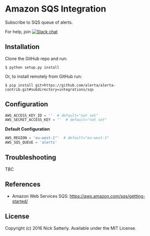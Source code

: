 Amazon SQS Integration
======================

Subscribe to SQS queue of alerts.

For help, join [![Slack chat](https://img.shields.io/badge/chat-on%20slack-blue?logo=slack)](https://slack.alerta.dev)

Installation
------------

Clone the GitHub repo and run:

    $ python setup.py install

Or, to install remotely from GitHub run:

    $ pip install git+https://github.com/alerta/alerta-contrib.git#subdirectory=integrations/sqs

Configuration
-------------

```python
AWS_ACCESS_KEY_ID = ''  # default="not set"
AWS_SECRET_ACCESS_KEY = ''  # default="not set"
```

**Default Configuration**

```python
AWS_REGION = 'eu-west-1"'  # default="eu-west-1"
AWS_SQS_QUEUE = 'alerts'
```

Troubleshooting
---------------

TBC

References
----------

  * Amazon Web Services SQS: https://aws.amazon.com/sqs/getting-started/

License
-------

Copyright (c) 2016 Nick Satterly. Available under the MIT License.

